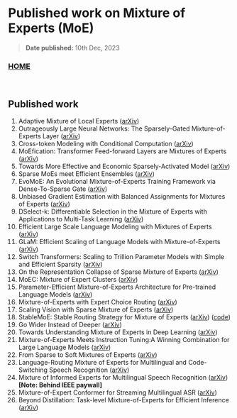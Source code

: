 # Published work on Mixture of Experts (MoE)

> **Date published:** 10th Dec, 2023

### [HOME](../index.md)

&nbsp;

## Published work
1. Adaptive Mixture of Local Experts ([arXiv](https://www.cs.toronto.edu/~hinton/absps/jjnh91.pdf))
1. Outrageously Large Neural Networks: The Sparsely-Gated Mixture-of-Experts Layer ([arXiv](https://arxiv.org/abs/1701.06538))
1. Cross-token Modeling with Conditional Computation ([arXiv](https://arxiv.org/abs/2109.02008))
1. MoEfication: Transformer Feed-forward Layers are Mixtures of Experts ([arXiv](https://arxiv.org/abs/2110.01786))
1. Towards More Effective and Economic Sparsely-Activated Model ([arXiv](https://arxiv.org/abs/2110.07431))
1. Sparse MoEs meet Efficient Ensembles ([arXiv](https://arxiv.org/abs/2110.03360))
1. EvoMoE: An Evolutional Mixture-of-Experts Training Framework via Dense-To-Sparse Gate ([arXiv](https://arxiv.org/abs/2112.14397))
1. Unbiased Gradient Estimation with Balanced Assignments for Mixtures of Experts ([arXiv](https://arxiv.org/abs/2109.11817))
1. DSelect-k: Differentiable Selection in the Mixture of Experts with Applications to Multi-Task Learning ([arXiv](https://arxiv.org/abs/2106.03760))
1. Efficient Large Scale Language Modeling with Mixtures of Experts ([arXiv](https://arxiv.org/abs/2112.10684))
1. GLaM: Efficient Scaling of Language Models with Mixture-of-Experts ([arXiv](https://arxiv.org/abs/2112.06905))
1. Switch Transformers: Scaling to Trillion Parameter Models with Simple and Efficient Sparsity ([arXiv](https://arxiv.org/abs/2101.03961))
1. On the Representation Collapse of Sparse Mixture of Experts ([arXiv](https://arxiv.org/abs/2204.09179))
1. MoEC: Mixture of Expert Clusters ([arXiv](https://arxiv.org/abs/2207.09094))
1. Parameter-Efficient Mixture-of-Experts Architecture for Pre-trained Language Models ([arXiv](https://arxiv.org/abs/2203.01104))
1. Mixture-of-Experts with Expert Choice Routing ([arXiv](https://arxiv.org/abs/2202.09368))
1. Scaling Vision with Sparse Mixture of Experts ([arXiv](https://arxiv.org/abs/2106.05974))
1. StableMoE: Stable Routing Strategy for Mixture of Experts ([arXiv](https://arxiv.org/abs/2204.08396)) ([code](https://github.com/Hunter-DDM/stablemoe))
1. Go Wider Instead of Deeper ([arXiv](https://arxiv.org/abs/2107.11817))
1. Towards Understanding Mixture of Experts in Deep Learning ([arXiv](https://arxiv.org/abs/2208.02813))
1. Mixture-of-Experts Meets Instruction Tuning:A Winning Combination for Large Language Models ([arXiv](https://arxiv.org/abs/2305.14705))
1. From Sparse to Soft Mixtures of Experts ([arXiv](https://arxiv.org/abs/2308.00951v1))
1. Language-Routing Mixture of Experts for Multilingual and Code-Switching Speech Recognition ([arXiv](https://arxiv.org/abs/2307.05956))
1. Mixture of Informed Experts for Multilingual Speech Recognition ([arXiv](https://ieeexplore.ieee.org/document/9414379)) **[Note: Behind IEEE paywall]**
1. Mixture-of-Expert Conformer for Streaming Multilingual ASR ([arXiv](https://arxiv.org/abs/2305.15663))
1. Beyond Distillation: Task-level Mixture-of-Experts for Efficient Inference ([arXiv](https://aclanthology.org/2021.findings-emnlp.304.pdf))
